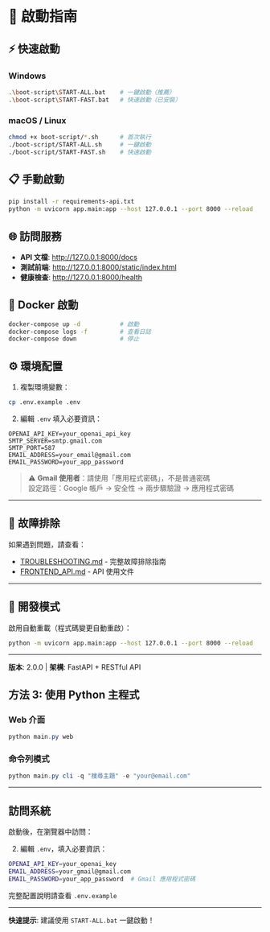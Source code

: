 # 🚀 啟動指南

## ⚡ 快速啟動

### Windows
```bash
.\boot-script\START-ALL.bat    # 一鍵啟動（推薦）
.\boot-script\START-FAST.bat   # 快速啟動（已安裝）
```

### macOS / Linux
```bash
chmod +x boot-script/*.sh      # 首次執行
./boot-script/START-ALL.sh     # 一鍵啟動
./boot-script/START-FAST.sh    # 快速啟動
```

## 📋 手動啟動

```bash
pip install -r requirements-api.txt
python -m uvicorn app.main:app --host 127.0.0.1 --port 8000 --reload
```

## 🌐 訪問服務

- **API 文檔**: http://127.0.0.1:8000/docs
- **測試前端**: http://127.0.0.1:8000/static/index.html
- **健康檢查**: http://127.0.0.1:8000/health

## 🐳 Docker 啟動

```bash
docker-compose up -d           # 啟動
docker-compose logs -f         # 查看日誌
docker-compose down            # 停止
```

## ⚙️ 環境配置

1. 複製環境變數：
```bash
cp .env.example .env
```

2. 編輯 `.env` 填入必要資訊：
```env
OPENAI_API_KEY=your_openai_api_key
SMTP_SERVER=smtp.gmail.com
SMTP_PORT=587
EMAIL_ADDRESS=your_email@gmail.com
EMAIL_PASSWORD=your_app_password
```

> ⚠️ **Gmail 使用者**：請使用「應用程式密碼」，不是普通密碼  
> 設定路徑：Google 帳戶 → 安全性 → 兩步驟驗證 → 應用程式密碼

---

## 🔧 故障排除

如果遇到問題，請查看：
- [TROUBLESHOOTING.md](./TROUBLESHOOTING.md) - 完整故障排除指南
- [FRONTEND_API.md](./FRONTEND_API.md) - API 使用文件

---

## 📝 開發模式

啟用自動重載（程式碼變更自動重啟）：

```bash
python -m uvicorn app.main:app --host 127.0.0.1 --port 8000 --reload
```

---

**版本**: 2.0.0 | **架構**: FastAPI + RESTful API

## 方法 3: 使用 Python 主程式

### Web 介面

```powershell
python main.py web
```

### 命令列模式

```powershell
python main.py cli -q "搜尋主題" -e "your@email.com"
```

---

## 訪問系統

啟動後，在瀏覽器中訪問：


2. 編輯 `.env`，填入必要資訊：
```bash
OPENAI_API_KEY=your_openai_key
EMAIL_ADDRESS=your_gmail@gmail.com
EMAIL_PASSWORD=your_app_password  # Gmail 應用程式密碼
```

完整配置說明請查看 `.env.example`

---

**快速提示**: 建議使用 `START-ALL.bat` 一鍵啟動！